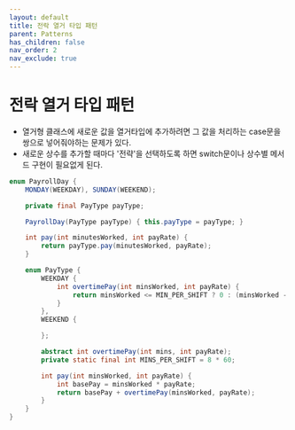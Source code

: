 ```yaml
---
layout: default
title: 전락 열거 타입 패턴
parent: Patterns
has_children: false
nav_order: 2
nav_exclude: true
---
```


# 전락 열거 타입 패턴

- 열거형 클래스에 새로운 값을 열거타입에 추가하려면 그 값을 처리하는 case문을 쌍으로 넣어줘야하는 문제가 있다.
- 새로운 상수를 추가할 때마다 '전략'을 선택하도록 하면 switch문이나 상수별 메서드 구현이 필요없게 된다.

```java
enum PayrollDay {
	MONDAY(WEEKDAY), SUNDAY(WEEKEND);

	private final PayType payType;

	PayrollDay(PayType payType) { this.payType = payType; }

	int pay(int minutesWorked, int payRate) {
		return payType.pay(minutesWorked, payRate);
	}

	enum PayType {
		WEEKDAY {
			int overtimePay(int minsWorked, int payRate) {
				return minsWorked <= MIN_PER_SHIFT ? 0 : (minsWorked - MINS_PER_SHIFT) * payRate / 2;
			}
		},
		WEEKEND {

		};

		abstract int overtimePay(int mins, int payRate);
		private static final int MINS_PER_SHIFT = 8 * 60;

		int pay(int minsWorked, int payRate) {
			int basePay = minsWorked * payRate;
			return basePay + overtimePay(minsWorked, payRate);
		}
	}
}
```